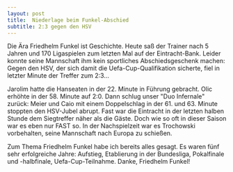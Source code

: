 ```yaml
---
layout: post
title:  Niederlage beim Funkel-Abschied
subtitle: 2:3 gegen den HSV
---
```


Die Ära Friedhelm Funkel ist Geschichte. Heute saß der Trainer nach 5 Jahren und 170 Ligaspielen zum letzten Mal auf der Eintracht-Bank. Leider konnte seine Mannschaft ihm kein sportliches Abschiedsgeschenk machen: Gegen den HSV, der sich damit die Uefa-Cup-Qualifikation sicherte, fiel in letzter Minute der Treffer zum 2:3...

Jarolim hatte die Hanseaten in der 22. Minute in Führung gebracht. Olic erhöhte in der 58. Minute auf 2:0. Dann schlug unser "Duo Infernale" zurück: Meier und Caio mit einem Doppelschlag in der 61. und 63. Minute stoppten den HSV-Jubel abrupt. Fast war die Eintracht in der letzten halben Stunde dem Siegtreffer näher als die Gäste. Doch wie so oft in dieser Saison war es eben nur FAST so. In der Nachspielzeit war es Trochowski vorbehalten, seine Mannschaft nach Europa zu schießen.

Zum Thema Friedhelm Funkel habe ich bereits alles gesagt. Es waren fünf sehr erfolgreiche Jahre: Aufstieg, Etablierung in der Bundesliga, Pokalfinale und -halbfinale, Uefa-Cup-Teilnahme. Danke, Friedhelm Funkel!
